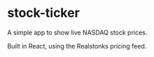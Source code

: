 # stock-ticker

A simple app to show live NASDAQ stock prices.

Built in React, using the Realstonks pricing feed.

